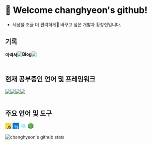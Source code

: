 <h1 style="color:black"> 👋 Welcome changhyeon's github! </h1>

* 세상을 조금 더 편리하게🦋 바꾸고 싶은 개발자 황창현입니다.

## 기록
<div style="display:flex; flex-direction:row;">
    <div style="margin-bottom:6px;"><b>이력서</b></div>
    <a href="https://changhyeonh.notion.site/f8fc14d0202e4fbb89683a14e2b83efb">
        <img src="https://img.shields.io/badge/Notion-FFFFFF?style=for-the-badge&logo=Notion&logoColor=black"> 
    </a>
    <div style="margin-bottom:6px;"><b>Blog</b></div>
    <a href="https://changhyeon-h.tistory.com/">
        <img src="https://img.shields.io/badge/Tistory-FF6633?style=for-the-badge&logo=Tistory&logoColor=white"> 
    </a>
</div><br>

## 현재 공부중인 언어 및 프레임워크
<div style="display:flex; flex-direction:row;">
    <img src="https://img.shields.io/badge/java-007396?style=for-the-badge&logo=java&logoColor=white"> 
    <img src="https://img.shields.io/badge/Spring Boot-6DB33F?style=for-the-badge&logo=spring boot&logoColor=white">
    <img src="https://img.shields.io/badge/Amazon AWS-232F3E?style=for-the-badge&logo=amazon aws&logoColor=white">
    <img src="https://img.shields.io/badge/mysql-4479A1?style=for-the-badge&logo=mysql&logoColor=white"> 
</div>
<br>

## 주요 언어 및 도구
<code><img height="20" src="https://raw.githubusercontent.com/github/explore/80688e429a7d4ef2fca1e82350fe8e3517d3494d/topics/javascript/javascript.png"></code>
<code><img height="20" src="https://raw.githubusercontent.com/github/explore/80688e429a7d4ef2fca1e82350fe8e3517d3494d/topics/typescript/typescript.png"></code>
<code><img height="20" src="https://raw.githubusercontent.com/github/explore/80688e429a7d4ef2fca1e82350fe8e3517d3494d/topics/react/react.png"></code>
<code><img height="20" src="https://raw.githubusercontent.com/github/explore/5c058a388828bb5fde0bcafd4bc867b5bb3f26f3/topics/nodejs/nodejs.png"></code>
<br>


![changhyeon's github stats](https://github-readme-stats.vercel.app/api?username=Hchanghyeon&show_icons=true)
